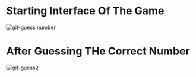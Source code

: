 # Starting Interface Of The Game
![git-guess number](https://github.com/ManjeshYdv/Guess-The--Number-Game/assets/118842806/7971126a-2362-4dbc-8975-ae845f69de11)
# After Guessing THe Correct Number
![git-guess2](https://github.com/ManjeshYdv/Guess-The--Number-Game/assets/118842806/f3b873c6-2880-4794-95ae-4d0975c375dc)
